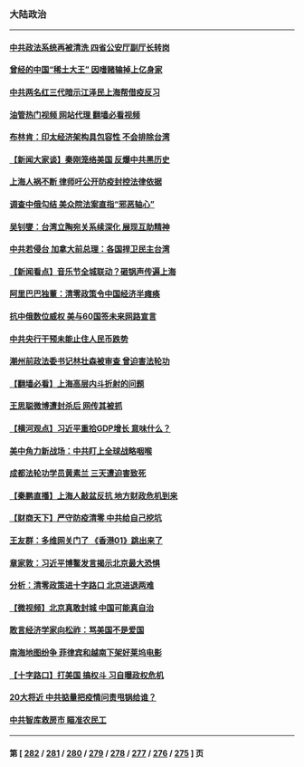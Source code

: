 ### 大陆政治
---
#### [中共政法系统再被清洗 四省公安厅副厅长转岗](../../pages/ncid277/n13723525.md?04300045) 
#### [曾经的中国“稀土大王” 因嗜赌输掉上亿身家](../../pages/ncid277/n13723521.md?04300045) 
#### [中共两名红三代暗示江泽民上海帮借疫反习](../../pages/ncid277/n13723408.md?04300045) 
#### [油管热门视频 网站代理 翻墙必看视频](http://209.222.30.114:81/youtube.html?04300045)
#### [布林肯：印太经济架构具包容性 不会排除台湾](../../pages/ncid277/n13723445.md?04300045) 
#### [【新闻大家谈】秦刚笼络美国 反爆中共黑历史](../../pages/ncid277/n13722995.md?04300045) 
#### [上海人祸不断 律师吁公开防疫封控法律依据](../../pages/ncid277/n13723309.md?04300045) 
#### [调查中俄勾结 美众院法案直指“邪恶轴心”](../../pages/ncid277/n13723270.md?04300045) 
#### [吴钊燮：台湾立陶宛关系续深化 展现互助精神](../../pages/ncid277/n13723278.md?04300045) 
#### [中共若侵台 加拿大前总理：各国捍卫民主台湾](../../pages/ncid277/n13723232.md?04300045) 
#### [【新闻看点】音乐节全城联动？砸锅声传遍上海](../../pages/ncid277/n13722662.md?04300045) 
#### [阿里巴巴独董：清零政策令中国经济半瘫痪](../../pages/ncid277/n13723141.md?04300045) 
#### [抗中俄数位威权 美与60国签未来网路宣言](../../pages/ncid277/n13722999.md?04300045) 
#### [中共央行干预未能止住人民币跌势](../../pages/ncid277/n13723109.md?04300045) 
#### [潮州前政法委书记林壮森被审查 曾迫害法轮功](../../pages/ncid277/n13723035.md?04300045) 
#### [【翻墙必看】上海高层内斗折射的问题](../../pages/ncid277/n13723002.md?04300045) 
#### [王思聪微博遭封杀后 网传其被抓](../../pages/ncid277/n13722968.md?04300045) 
#### [【横河观点】习近平重拾GDP增长 意味什么？](../../pages/ncid277/n13722847.md?04300045) 
#### [美中角力新战场：中共盯上全球战略咽喉](../../pages/ncid277/n13722771.md?04300045) 
#### [成都法轮功学员黄素兰 三天遭迫害致死](../../pages/ncid277/n13722817.md?04300045) 
#### [【秦鹏直播】上海人敲盆反抗 地方财政危机到来](../../pages/ncid277/n13722844.md?04300045) 
#### [【财商天下】严守防疫清零 中共给自己挖坑](../../pages/ncid277/n13722723.md?04300045) 
#### [王友群：多维网关门了 《香港01》跳出来了](../../pages/ncid277/n13722730.md?04300045) 
#### [章家敦：习近平博鳌发言揭示北京最大恐惧](../../pages/ncid277/n13722777.md?04300045) 
#### [分析：清零政策进十字路口 北京进退两难](../../pages/ncid277/n13722760.md?04300045) 
#### [【微视频】北京真敢封城 中国可能真自治](../../pages/ncid277/n13722598.md?04300045) 
#### [敢言经济学家向松祚：骂美国不是爱国](../../pages/ncid277/n13722714.md?04300045) 
#### [南海地图纷争 菲律宾和越南下架好莱坞电影](../../pages/ncid277/n13722698.md?04300045) 
#### [【十字路口】打美国 搞权斗 习自曝政权危机](../../pages/ncid277/n13722242.md?04300045) 
#### [20大将近 中共掂量把疫情问责甩锅给谁？](../../pages/ncid277/n13722687.md?04300045) 
#### [中共智库救房市 瞄准农民工](../../pages/ncid277/n13722658.md?04300045) 

---
#### 第 [ [282](./282.md?04300045) / [281](./281.md?04300045) / [280](./280.md?04300045) / [279](./279.md?04300045) / [278](./278.md?04300045) / [277](./277.md?04300045) / [276](./276.md?04300045) / [275](./275.md?04300045) ] 页
